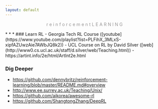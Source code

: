 ```yaml
---
layout: default
---
```

<p style="text-align: center; color:#5c58589f; margin =0">r e i n f o r c e m e n t L E A R N I N G</p>
* * *
### Learn RL
- Georgia Tech RL Course ([youtube](https://www.youtube.com/playlist?list=PLFihX_3MLxS-xipfAZUwzAie7AWbJQ8k2))
- UCL Course on RL by David Silver ([web](http://www0.cs.ucl.ac.uk/staff/d.silver/web/Teaching.html))
- https://artint.info/2e/html/ArtInt2e.html

### Dig Deeper
- https://github.com/dennybritz/reinforcement-learning/blob/master/README.md#overview
- http://www.ee.surrey.ac.uk/Teaching/Unix/
- https://github.com/aikorea/awesome-rl
- https://github.com/ShangtongZhang/DeepRL
